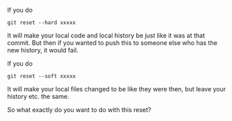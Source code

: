 If you do
~~~
git reset --hard xxxxx
~~~
It will make your local code and local history be just like it was at that commit. But then if you wanted to push this to someone else who has the new history, it would fail.

If you do
~~~
git reset --soft xxxxx
~~~
It will make your local files changed to be like they were then, but leave your history etc. the same.

So what exactly do you want to do with this reset?
